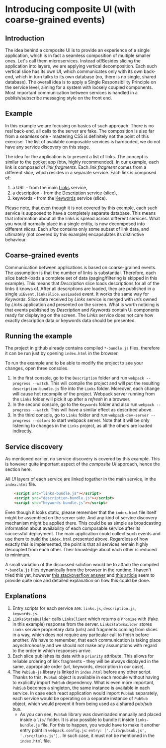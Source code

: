 # Introducing composite UI (with coarse-grained events)

## Introduction

The idea behind a composite UI is to provide an experience of a single application, which is in fact a seamless composition of multiple smaller ones. Let's call them microservices. Instead of/Besides slicing the application into layers, we are applying vertical decomposition. Each such vertical slice has its own UI, which communicates only with its own back-end, which in turn talks to its own database (no, there is no single, shared database). The overall idea is to apply a Single Responsibility Principle on the service level, aiming for a system with loosely coupled components. Most important communication between services is handled in a publish/subscribe messaging style on the front end.

## Example

In this example we are focusing on basics of such approach. There is no real back-end, all calls to the server are fake. The composition is also far from a *seamless* one - mastering CSS is definitely not the point of this exercise. The list of available composable services is hardcoded, we do not have any service discovery on this stage.

The idea for the application is to present a list of links. The concept is similar to the [pocket](http://getpocket.com/) app (btw, highly recommended). In our example, each link is composed of *link fragments*. Each *link fragment* comes from a different *slice*, which resides in a separate service. Each link is composed of:

1. a URL - from the main [Links]() service,
2. a description - from the [Description]() service (slice),
3. keywords - from the [Keywords]() service (slice). 

Please note, that even though it is not covered by this example, each such service is supposed to have a completely separate database. This means that information about all the links is spread across different services. What you would normally place in a single entity, is now decomposed into different *slices*. Each *slice* contains only some subset of link data, and ultimately (not covered by this example) encapsulates its distinctive behaviour.

## Coarse-grained events

Communication between applications is based on coarse-grained events. The assumption is that the number of links is substantial. Therefore, each slice batch-loads a complete set of data (paging/filtering is skipped in this example). This means that *Description* slice loads descriptions for all of the links it knows of. After all descriptions are loaded, they are published in a single `uiEvent.linksSlice.wasLoaded` event. It works the same way for *Keywords*. Slice data received by *Links* service is merged with *urls* owned by *Links* application and presented on the screen. What is worth noticing is that events published by *Description* and *Keywords* contain UI components ready for displaying on the screen. The *Links* service does not care how exactly description data or keywords data should be presented.

## Running the example

The project in github already contains compiled `*-bundle.js` files, therefore it can be run just by opening `index.html` in the browser.

To run the example and to be able to modify the project to see your changes, open three consoles.
1. In the first console, go to the `Description` folder and run `webpack --progress --watch`. This will compile the project and will put the resulting `description-bundle.js` file into the `Links` folder. Moreover, each change will cause hot recompile of the project. Webpack server running from the `Links` folder will pick it up after a *refresh* in a browser. 
1. In the second console, go to the `Keywords` folder and also run `webpack --progress --watch`. This will have a similar effect as described above.
1. In the third console, go to `Links` folder and run `webpack-dev-server --progress --colors` to start webpack server. Note that it will be only listening to changes in the `Links` project, as all the others are loaded indirectly.

## Service discovery

As mentioned earlier, no service discovery is covered by this example. This is however quite important aspect of the *composite UI* approach, hence the section here.

All *UI* layers of each service are linked together in the main service, in the `index.html` file.

```html
    <script src="links-bundle.js"></script>
    <script src="description-bundle.js"></script>
    <script src="keywords-bundle.js"></script>
```

Even though it looks static, please remember that the `index.html` file itself might be assembled on the server side. And any kind of service discovery mechanism might be applied there. This could be as simple as broadcasting information about availability of each composable service after its successful deployment. The main application could collect such events and use them to build the `index.html` presented above. Regardless of how exactly this is implemented, the point is that all services remain highly decoupled from each other. Their knowledge about each other is reduced to minimum.

A small variation of the discussed solution would be to attach the compiled `*-bundle.js` files dynamically from the browser in the runtime. I haven't tried this yet, however [this stackoverflow answer](http://stackoverflow.com/a/950146) and [this article](http://unixpapa.com/js/dyna.html) seem to provide quite nice and detailed explanation on how this could be done.

## Explanations

1. Entry scripts for each service are: `links.js`, `description.js`, `keywords.js`.
1. `LinksStateBuilder` calls `LinksClient` which returns a `Promise` with (fake in this example) response from the server. `LinksStateBuilder` stores `Links` service proprietary data (urls) and fragments coming from slices in a way, which does not require any particular call to finish before another. We have to remember, that each communication is taking place asynchronously and we should not make any assumptions with regard to the order in which responses arrive.
1. Each slice publishes its data with a `priority` attribute. This allows for reliable ordering of link fragments - they will be always displayed in the same, appropriate order (url, keywords, description in our case).
1. The `PubSub-js` library is linked in `index.html` before any other script. Thanks to this, `PubSub` object is available in each module without having to explicitly import `PubSub` dependency. What is even more important, `PubSub` becomes a singleton, the same instance is available in each service. In case each react application would import `PubSub` separately, each service would be operating on a separate instance of `PubSub` object, which would prevent it from being used as a shared pub/sub bus. 
    - As you can see, `PubSub` library was downloaded manually and placed inside a `lib/` folder. It is also possible to bundle it inside `links-bundle.js` file. For this to happen, you would have to make it another entry point in `webpack.config.js`: `entry: ['./lib/pubsub.js', './src/links.js'],`. In such case, it must not be mentioned in the `index.html` file. 